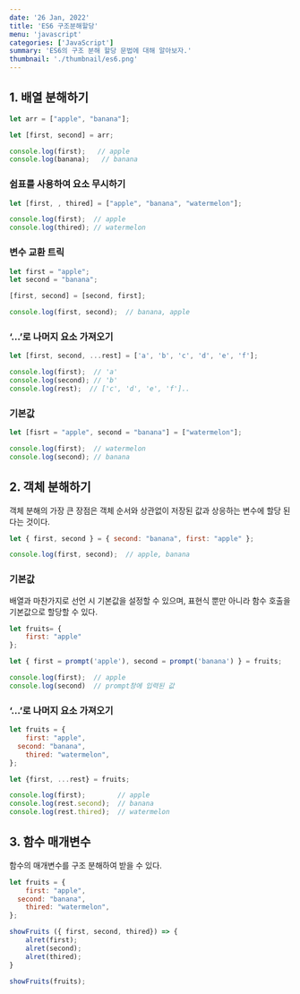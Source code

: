 ```yaml
---
date: '26 Jan, 2022'
title: 'ES6 구조분해할당'
menu: 'javascript'
categories: ['JavaScript']
summary: 'ES6의 구조 분해 할당 문법에 대해 알아보자.'
thumbnail: './thumbnail/es6.png'
---
```

## 1. 배열 분해하기

```jsx
let arr = ["apple", "banana"];

let [first, second] = arr;

console.log(first);   // apple
console.log(banana);   // banana
```

### 쉼표를 사용하여 요소 무시하기

```jsx
let [first, , thired] = ["apple", "banana", "watermelon"];

console.log(first);  // apple
console.log(thired); // watermelon
```

### 변수 교환 트릭

```jsx
let first = "apple";
let second = "banana";

[first, second] = [second, first];

console.log(first, second);  // banana, apple
```

### ‘...’로 나머지 요소 가져오기

```jsx
let [first, second, ...rest] = ['a', 'b', 'c', 'd', 'e', 'f'];

console.log(first);  // 'a'
console.log(second); // 'b'
console.log(rest);  // ['c', 'd', 'e', 'f']..
```

### 기본값

```jsx
let [fisrt = "apple", second = "banana"] = ["watermelon"];

console.log(first);  // watermelon
console.log(second); // banana
```

## 2. 객체 분해하기

객체 분해의 가장 큰 장점은 객체 순서와 상관없이 저장된 값과 상응하는 변수에 할당 된다는 것이다.

```jsx
let { first, second } = { second: "banana", first: "apple" };

console.log(first, second);  // apple, banana
```

### 기본값

배열과 마찬가지로 선언 시 기본값을 설정할 수 있으며, 표현식 뿐만 아니라 함수 호출을 기본값으로 할당할 수 있다.

```jsx
let fruits= {
	first: "apple"
};

let { first = prompt('apple'), second = prompt('banana') } = fruits;

console.log(first);  // apple
console.log(second)  // prompt창에 입력된 값
```

### ‘...’로 나머지 요소 가져오기

```jsx
let fruits = {
	first: "apple",
  second: "banana",
	thired: "watermelon",
};

let {first, ...rest} = fruits;

console.log(first);        // apple
console.log(rest.second);  // banana
console.log(rest.thired);  // watermelon
```

## 3. 함수 매개변수

함수의 매개변수를 구조 분해하여 받을 수 있다.

```jsx
let fruits = {
	first: "apple",
  second: "banana",
	thired: "watermelon",
};

showFruits ({ first, second, thired}) => {
	alret(first);
	alret(second);
	alret(thired);
}

showFruits(fruits);
```